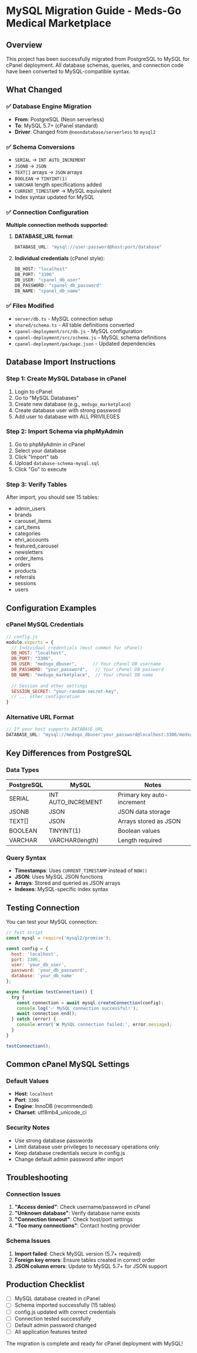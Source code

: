 # MySQL Migration Guide - Meds-Go Medical Marketplace

## Overview
This project has been successfully migrated from PostgreSQL to MySQL for cPanel deployment. All database schemas, queries, and connection code have been converted to MySQL-compatible syntax.

## What Changed

### ✅ Database Engine Migration
- **From**: PostgreSQL (Neon serverless)
- **To**: MySQL 5.7+ (cPanel standard)
- **Driver**: Changed from `@neondatabase/serverless` to `mysql2`

### ✅ Schema Conversions
- `SERIAL` → `INT AUTO_INCREMENT`
- `JSONB` → `JSON`
- `TEXT[]` arrays → `JSON` arrays
- `BOOLEAN` → `TINYINT(1)`
- `VARCHAR` length specifications added
- `CURRENT_TIMESTAMP` → MySQL equivalent
- Index syntax updated for MySQL

### ✅ Connection Configuration
**Multiple connection methods supported:**

1. **DATABASE_URL format**:
   ```javascript
   DATABASE_URL: "mysql://user:password@host:port/database"
   ```

2. **Individual credentials** (cPanel style):
   ```javascript
   DB_HOST: "localhost"
   DB_PORT: "3306"
   DB_USER: "cpanel_db_user"
   DB_PASSWORD: "cpanel_db_password"
   DB_NAME: "cpanel_db_name"
   ```

### ✅ Files Modified
- `server/db.ts` - MySQL connection setup
- `shared/schema.ts` - All table definitions converted
- `cpanel-deployment/src/db.js` - MySQL configuration
- `cpanel-deployment/src/schema.js` - MySQL schema definitions
- `cpanel-deployment/package.json` - Updated dependencies

## Database Import Instructions

### Step 1: Create MySQL Database in cPanel
1. Login to cPanel
2. Go to "MySQL Databases"
3. Create new database (e.g., `medsgo_marketplace`)
4. Create database user with strong password
5. Add user to database with ALL PRIVILEGES

### Step 2: Import Schema via phpMyAdmin
1. Go to phpMyAdmin in cPanel
2. Select your database
3. Click "Import" tab
4. Upload `database-schema-mysql.sql`
5. Click "Go" to execute

### Step 3: Verify Tables
After import, you should see 15 tables:
- admin_users
- brands  
- carousel_items
- cart_items
- categories
- ehri_accounts
- featured_carousel
- newsletters
- order_items
- orders
- products
- referrals
- sessions
- users

## Configuration Examples

### cPanel MySQL Credentials
```javascript
// config.js
module.exports = {
  // Individual credentials (most common for cPanel)
  DB_HOST: "localhost",
  DB_PORT: "3306",
  DB_USER: "medsgo_dbuser",      // Your cPanel DB username
  DB_PASSWORD: "your_password",   // Your cPanel DB password  
  DB_NAME: "medsgo_marketplace",  // Your cPanel DB name
  
  // Session and other settings
  SESSION_SECRET: "your-random-secret-key",
  // ... other configuration
}
```

### Alternative URL Format
```javascript
// If your host supports DATABASE_URL
DATABASE_URL: "mysql://medsgo_dbuser:your_password@localhost:3306/medsgo_marketplace"
```

## Key Differences from PostgreSQL

### Data Types
| PostgreSQL | MySQL | Notes |
|------------|-------|--------|
| SERIAL | INT AUTO_INCREMENT | Primary key auto-increment |
| JSONB | JSON | JSON data storage |
| TEXT[] | JSON | Arrays stored as JSON |
| BOOLEAN | TINYINT(1) | Boolean values |
| VARCHAR | VARCHAR(length) | Length required |

### Query Syntax
- **Timestamps**: Uses `CURRENT_TIMESTAMP` instead of `NOW()`
- **JSON**: Uses MySQL JSON functions
- **Arrays**: Stored and queried as JSON arrays
- **Indexes**: MySQL-specific index syntax

## Testing Connection

You can test your MySQL connection:

```javascript
// Test script
const mysql = require('mysql2/promise');

const config = {
  host: 'localhost',
  port: 3306,
  user: 'your_db_user',
  password: 'your_db_password',
  database: 'your_db_name'
};

async function testConnection() {
  try {
    const connection = await mysql.createConnection(config);
    console.log('✅ MySQL connection successful!');
    await connection.end();
  } catch (error) {
    console.error('❌ MySQL connection failed:', error.message);
  }
}

testConnection();
```

## Common cPanel MySQL Settings

### Default Values
- **Host**: `localhost`
- **Port**: `3306`
- **Engine**: InnoDB (recommended)
- **Charset**: utf8mb4_unicode_ci

### Security Notes
- Use strong database passwords
- Limit database user privileges to necessary operations only
- Keep database credentials secure in config.js
- Change default admin password after import

## Troubleshooting

### Connection Issues
1. **"Access denied"**: Check username/password in cPanel
2. **"Unknown database"**: Verify database name exists
3. **"Connection timeout"**: Check host/port settings
4. **"Too many connections"**: Contact hosting provider

### Schema Issues
1. **Import failed**: Check MySQL version (5.7+ required)
2. **Foreign key errors**: Ensure tables created in correct order
3. **JSON column errors**: Update to MySQL 5.7+ for JSON support

## Production Checklist
- [ ] MySQL database created in cPanel
- [ ] Schema imported successfully (15 tables)
- [ ] config.js updated with correct credentials
- [ ] Connection tested successfully
- [ ] Default admin password changed
- [ ] All application features tested

The migration is complete and ready for cPanel deployment with MySQL!
